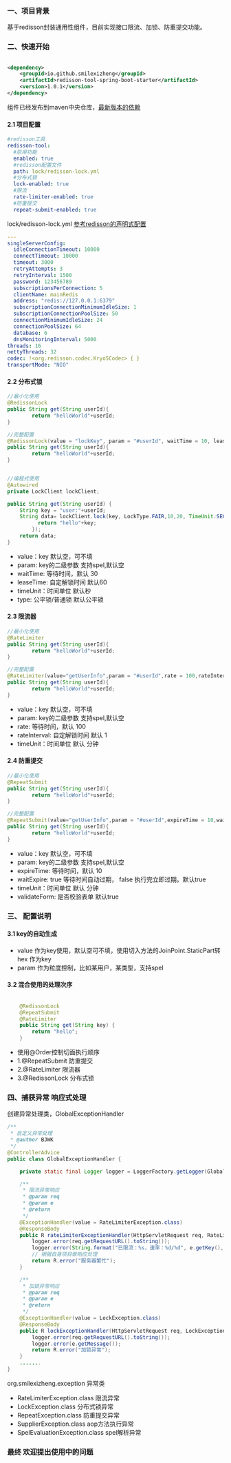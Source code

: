 ### 一、项目背景

基于redisson封装通用性组件，目前实现接口限流、加锁、防重提交功能。

### 二、快速开始

```xml

<dependency>
    <groupId>io.github.smilexizheng</groupId>
    <artifactId>redisson-tool-spring-boot-starter</artifactId>
    <version>1.0.1</version>
</dependency>
```

组件已经发布到maven中央仓库，[最新版本的依赖](https://central.sonatype.com/artifact/io.github.smilexizheng/redisson-tool-spring-boot-starter)

#### 2.1 项目配置

```yaml
#redisson工具
redisson-tool:
  #启用功能
  enabled: true
  #redisson配置文件
  path: lock/redisson-lock.yml
  #分布式锁
  lock-enabled: true
  #限流
  rate-limiter-enabled: true
  #防重提交
  repeat-submit-enabled: true
```

lock/redisson-lock.yml [参考redisson的声明式配置 ](https://github.com/redisson/redisson/wiki/2.-Configuration#22-declarative-configuration)

```yaml
---
singleServerConfig:
  idleConnectionTimeout: 10000
  connectTimeout: 10000
  timeout: 3000
  retryAttempts: 3
  retryInterval: 1500
  password: 123456789
  subscriptionsPerConnection: 5
  clientName: mainRedis
  address: "redis://127.0.0.1:6379"
  subscriptionConnectionMinimumIdleSize: 1
  subscriptionConnectionPoolSize: 50
  connectionMinimumIdleSize: 24
  connectionPoolSize: 64
  database: 6
  dnsMonitoringInterval: 5000
threads: 16
nettyThreads: 32
codec: !<org.redisson.codec.Kryo5Codec> { }
transportMode: "NIO"
```

#### 2.2 分布式锁

```java
//最小化使用
@RedissonLock
public String get(String userId){
        return "helloWorld"+userId;
}

//完整配置
@RedissonLock(value = "lockKey", param = "#userId", waitTime = 10, leaseTime = 30, type = LockType.FAIR, timeUnit = TimeUnit.SECONDS)
public String get(String userId){
        return "helloWorld"+userId;
}


//编程式使用
@Autowired 
private LockClient lockClient;

public String get(String userId) {  
    String key = "user:"+userId;
    String data= lockClient.lock(key, LockType.FAIR,10,20, TimeUnit.SECONDS,()->{               
          return "hello"+key;
        });
    return data;
}

```
* value：key 默认空，可不填
* param: key的二级参数 支持spel,默认空
* waitTime: 等待时间，默认 30
* leaseTime: 自定解锁时间 默认60
* timeUnit：时间单位 默认秒
* type: 公平锁/普通锁 默认公平锁


#### 2.3 限流器

```java
//最小化使用
@RateLimiter
public String get(String userId){
        return "helloWorld"+userId;
}

//完整配置
@RateLimiter(value="getUserInfo",param = "#userId",rate = 100,rateInterval = 1 ,timeUnit = TimeUnit.MINUTES)
public String get(String userId){
        return "helloWorld"+userId;
}
```
* value：key 默认空，可不填
* param: key的二级参数 支持spel,默认空
* rate: 等待时间，默认 100
* rateInterval: 自定解锁时间 默认 1
* timeUnit：时间单位 默认 分钟

#### 2.4 防重提交

```java
//最小化使用
@RepeatSubmit
public String get(String userId){
        return "helloWorld"+userId;
}

//完整配置
@RepeatSubmit(value="getUserInfo",param = "#userId",expireTime = 10,waitExpire = true,validateForm=true,timeUnit = TimeUnit.SECONDS)
public String get(String userId){
        return "helloWorld"+userId;
}
```
* value：key 默认空，可不填
* param: key的二级参数 支持spel,默认空
* expireTime: 等待时间，默认 10
* waitExpire: true 等待时间自动过期， false 执行完立即过期。默认true
* timeUnit：时间单位 默认 分钟
* validateForm: 是否校验表单 默认true

###  三、 配置说明
#### 3.1 key的自动生成
- value 作为key使用，默认空可不填，使用切入方法的JoinPoint.StaticPart转hex 作为key
- param 作为粒度控制，比如某用户，某类型，支持spel
#### 3.2 混合使用的处理次序
```java
    
    @RedissonLock
    @RepeatSubmit
    @RateLimiter
    public String get(String key) {
        return "hello";
    }
```
- 使用@Order控制切面执行顺序
- 1.@RepeatSubmit     防重提交  
- 2.@RateLimiter      限流器 
- 3.@RedissonLock     分布式锁

### 四、捕获异常 响应式处理
创建异常处理类，GlobalExceptionHandler
```java
/**
 * 自定义异常处理
 * @author BJWK
 */
@ControllerAdvice
public class GlobalExceptionHandler {

    private static final Logger logger = LoggerFactory.getLogger(GlobalExceptionHandler.class);

    /**
     * 限流异常响应
     * @param req
     * @param e
     * @return
     */
    @ExceptionHandler(value = RateLimiterException.class)
    @ResponseBody
    public R rateLimiterExceptionHandler(HttpServletRequest req, RateLimiterException e) {
        logger.error(req.getRequestURL().toString());
        logger.error(String.format("已限流：%s，速率：%d/%d", e.getKey(), e.getRate(), e.getTimeUnit().toMillis(e.getRateInterval()) / 1000));
        // 根据自身项目做响应处理      
        return R.error("服务器繁忙");
    }

    /**
     * 加锁异常响应
     * @param req
     * @param e
     * @return
     */
    @ExceptionHandler(value = LockException.class)
    @ResponseBody
    public R lockExceptionHandler(HttpServletRequest req, LockException e){
        logger.error(req.getRequestURL().toString());
        logger.error(e.getMessage());
        return R.error("加锁异常");
    }
    .......
}
```
org.smilexizheng.exception 异常类 
- RateLimiterException.class     限流异常
- LockException.class            分布式锁异常
- RepeatException.class          防重提交异常
- SupplierException.class        aop方法执行异常
- SpelEvaluationException.class  spel解析异常

### 最终 欢迎提出使用中的问题






